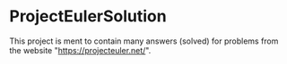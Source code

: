 # ProjectEulerSolution

This project is ment to contain many answers (solved) for problems from the website "https://projecteuler.net/".
